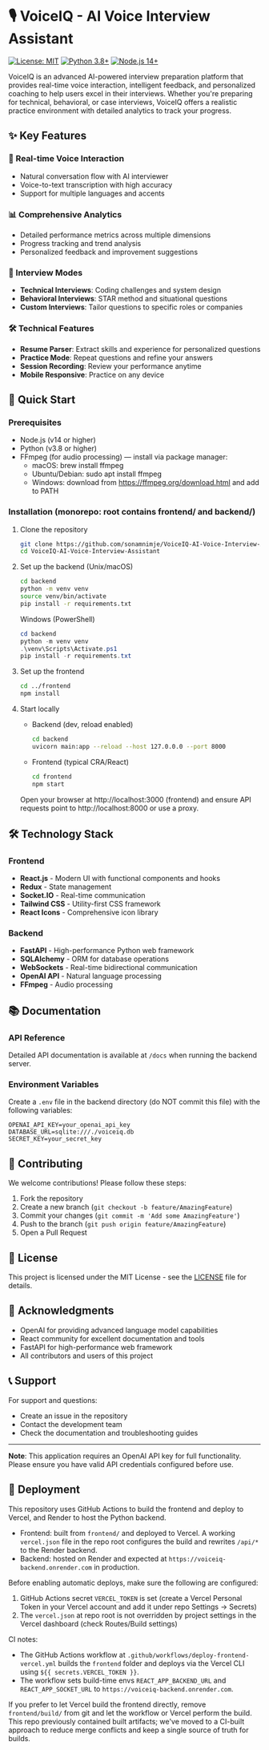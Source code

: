 # 🎙️ VoiceIQ - AI Voice Interview Assistant

[![License: MIT](https://img.shields.io/badge/License-MIT-yellow.svg)](https://opensource.org/licenses/MIT)
[![Python 3.8+](https://img.shields.io/badge/python-3.8+-blue.svg)](https://www.python.org/downloads/)
[![Node.js 14+](https://img.shields.io/badge/Node.js-14+-green.svg)](https://nodejs.org/)

VoiceIQ is an advanced AI-powered interview preparation platform that provides real-time voice interaction, intelligent feedback, and personalized coaching to help users excel in their interviews. Whether you're preparing for technical, behavioral, or case interviews, VoiceIQ offers a realistic practice environment with detailed analytics to track your progress.

## ✨ Key Features

### 🎤 Real-time Voice Interaction
- Natural conversation flow with AI interviewer
- Voice-to-text transcription with high accuracy
- Support for multiple languages and accents

### 📊 Comprehensive Analytics
- Detailed performance metrics across multiple dimensions
- Progress tracking and trend analysis
- Personalized feedback and improvement suggestions

### 🎯 Interview Modes
- **Technical Interviews**: Coding challenges and system design
- **Behavioral Interviews**: STAR method and situational questions
- **Custom Interviews**: Tailor questions to specific roles or companies

### 🛠️ Technical Features
- **Resume Parser**: Extract skills and experience for personalized questions
- **Practice Mode**: Repeat questions and refine your answers
- **Session Recording**: Review your performance anytime
- **Mobile Responsive**: Practice on any device

## 🚀 Quick Start

### Prerequisites
- Node.js (v14 or higher)
- Python (v3.8 or higher)
- FFmpeg (for audio processing) — install via package manager:
  - macOS: brew install ffmpeg
  - Ubuntu/Debian: sudo apt install ffmpeg
  - Windows: download from https://ffmpeg.org/download.html and add to PATH

### Installation (monorepo: root contains frontend/ and backend/)
1. Clone the repository
   ```bash
   git clone https://github.com/sonamnimje/VoiceIQ-AI-Voice-Interview-Assistant.git
   cd VoiceIQ-AI-Voice-Interview-Assistant
   ```

2. Set up the backend (Unix/macOS)
   ```bash
   cd backend
   python -m venv venv
   source venv/bin/activate
   pip install -r requirements.txt
   ```
   Windows (PowerShell)
   ```powershell
   cd backend
   python -m venv venv
   .\venv\Scripts\Activate.ps1
   pip install -r requirements.txt
   ```

3. Set up the frontend
   ```bash
   cd ../frontend
   npm install
   ```

4. Start locally
   - Backend (dev, reload enabled)
     ```bash
     cd backend
     uvicorn main:app --reload --host 127.0.0.0 --port 8000
     ```
   - Frontend (typical CRA/React)
     ```bash
     cd frontend
     npm start
     ```
   Open your browser at http://localhost:3000 (frontend) and ensure API requests point to http://localhost:8000 or use a proxy.

## 🛠️ Technology Stack

### Frontend
- **React.js** - Modern UI with functional components and hooks
- **Redux** - State management
- **Socket.IO** - Real-time communication
- **Tailwind CSS** - Utility-first CSS framework
- **React Icons** - Comprehensive icon library

### Backend
- **FastAPI** - High-performance Python web framework
- **SQLAlchemy** - ORM for database operations
- **WebSockets** - Real-time bidirectional communication
- **OpenAI API** - Natural language processing
- **FFmpeg** - Audio processing

## 📚 Documentation

### API Reference
Detailed API documentation is available at `/docs` when running the backend server.

### Environment Variables
Create a `.env` file in the backend directory (do NOT commit this file) with the following variables:
```
OPENAI_API_KEY=your_openai_api_key
DATABASE_URL=sqlite:///./voiceiq.db
SECRET_KEY=your_secret_key
```

## 🤝 Contributing

We welcome contributions! Please follow these steps:
1. Fork the repository
2. Create a new branch (`git checkout -b feature/AmazingFeature`)
3. Commit your changes (`git commit -m 'Add some AmazingFeature'`)
4. Push to the branch (`git push origin feature/AmazingFeature`)
5. Open a Pull Request

## 📄 License

This project is licensed under the MIT License - see the [LICENSE](LICENSE) file for details.

## 🙏 Acknowledgments

- OpenAI for providing advanced language model capabilities
- React community for excellent documentation and tools
- FastAPI for high-performance web framework
- All contributors and users of this project

## 📞 Support

For support and questions:
- Create an issue in the repository
- Contact the development team
- Check the documentation and troubleshooting guides

---

**Note**: This application requires an OpenAI API key for full functionality. Please ensure you have valid API credentials configured before use.

## 🚢 Deployment

This repository uses GitHub Actions to build the frontend and deploy to Vercel, and Render to host the Python backend.

- Frontend: built from `frontend/` and deployed to Vercel. A working `vercel.json` file in the repo root configures the build and rewrites `/api/*` to the Render backend.
- Backend: hosted on Render and expected at `https://voiceiq-backend.onrender.com` in production.

Before enabling automatic deploys, make sure the following are configured:

1. GitHub Actions secret `VERCEL_TOKEN` is set (create a Vercel Personal Token in your Vercel account and add it under repo Settings → Secrets)
2. The `vercel.json` at repo root is not overridden by project settings in the Vercel dashboard (check Routes/Build settings)

CI notes:

- The GitHub Actions workflow at `.github/workflows/deploy-frontend-vercel.yml` builds the `frontend` folder and deploys via the Vercel CLI using `${{ secrets.VERCEL_TOKEN }}`.
- The workflow sets build-time envs `REACT_APP_BACKEND_URL` and `REACT_APP_SOCKET_URL` to `https://voiceiq-backend.onrender.com`.

If you prefer to let Vercel build the frontend directly, remove `frontend/build/` from git and let the workflow or Vercel perform the build. This repo previously contained built artifacts; we've moved to a CI-built approach to reduce merge conflicts and keep a single source of truth for builds.
